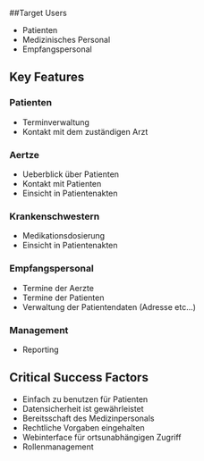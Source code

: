 ##Target Users
* Patienten
* Medizinisches Personal
* Empfangspersonal

## Key Features

### Patienten
* Terminverwaltung
* Kontakt mit dem zuständigen Arzt

### Aertze
* Ueberblick über Patienten
* Kontakt mit Patienten
* Einsicht in Patientenakten

### Krankenschwestern
* Medikationsdosierung
* Einsicht in Patientenakten

### Empfangspersonal
* Termine der Aerzte
* Termine der Patienten
* Verwaltung der Patientendaten (Adresse etc...)

### Management
* Reporting

## Critical Success Factors
* Einfach zu benutzen für Patienten
* Datensicherheit ist gewährleistet
* Bereitsschaft des Medizinpersonals
* Rechtliche Vorgaben eingehalten
* Webinterface für ortsunabhängigen Zugriff
* Rollenmanagement